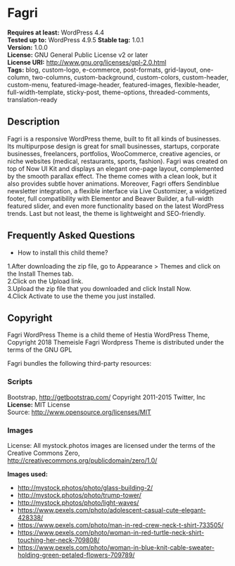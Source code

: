 # Fagri

**Requires at least:** WordPress 4.4  
**Tested up to:** WordPress 4.9.5
**Stable tag:** 1.0.1  
**Version:** 1.0.0  
**License:** GNU General Public License v2 or later  
**License URI:** http://www.gnu.org/licenses/gpl-2.0.html  
**Tags:** blog, custom-logo, e-commerce, post-formats, grid-layout, one-column, two-columns, custom-background, custom-colors, custom-header, custom-menu, featured-image-header, featured-images, flexible-header, full-width-template, sticky-post, theme-options, threaded-comments, translation-ready

## Description

Fagri is a responsive WordPress theme, built to fit all kinds of businesses. Its multipurpose design is great for small businesses, startups, corporate businesses, freelancers, portfolios, WooCommerce, creative agencies, or niche websites (medical, restaurants, sports, fashion). Fagri was created on top of Now UI Kit and displays an elegant one-page layout, complemented by the smooth parallax effect. The theme comes with a clean look, but it also provides subtle hover animations. Moreover, Fagri offers Sendinblue newsletter integration, a flexible interface via Live Customizer, a widgetized footer, full compatibility with Elementor and Beaver Builder, a full-width featured slider, and even more functionality based on the latest WordPress trends. Last but not least, the theme is lightweight and SEO-friendly.

## Frequently Asked Questions

* How to install this child theme?
 
1.After downloading the zip file, go to Appearance > Themes and click on the Install Themes tab.  
2.Click on the Upload link.  
3.Upload the zip file that you downloaded and click Install Now.  
4.Click Activate to use the theme you just installed.  

## Copyright

Fagri WordPress Theme is a child theme of Hestia WordPress Theme, Copyright 2018 Themeisle
Fagri Wordpress Theme is distributed under the terms of the GNU GPL

Fagri bundles the following third-party resources:

### Scripts
Bootstrap, http://getbootstrap.com/ Copyright 2011-2015 Twitter, Inc  
**License:** MIT License  
Source: http://www.opensource.org/licenses/MIT  

### Images

License: All mystock.photos images are licensed under the terms of the Creative Commons Zero, http://creativecommons.org/publicdomain/zero/1.0/  

**Images used:**
- http://mystock.photos/photo/glass-building-2/
- http://mystock.photos/photo/trump-tower/
- http://mystock.photos/photo/light-waves/
- https://www.pexels.com/photo/adolescent-casual-cute-elegant-428338/
- https://www.pexels.com/photo/man-in-red-crew-neck-t-shirt-733505/
- https://www.pexels.com/photo/woman-in-red-turtle-neck-shirt-touching-her-neck-709808/
- https://www.pexels.com/photo/woman-in-blue-knit-cable-sweater-holding-green-petaled-flowers-709789/